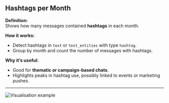 ## Hashtags per Month

**Definition:**  
Shows how many messages contained **hashtags** in each month.

**How it works:**

- Detect hashtags in `text` or `text_entities` with type `hashtag`.
- Group by month and count the number of messages with hashtags.

**Why it’s useful:**

- Good for **thematic or campaign-based chats**.
- Highlights peaks in hashtag use, possibly linked to events or marketing pushes.

---

![Visualisation example](active_users_per_month.png)
